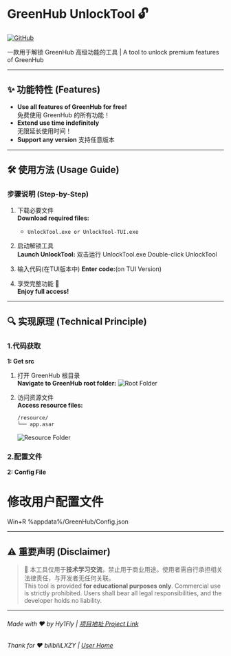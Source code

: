 # GreenHub UnlockTool 🔓

[![GitHub](https://img.shields.io/badge/Project-Link-blue?style=flat-square)](https://github.com/Hy1Fly/GreenHub-UnlockTool)

一款用于解锁 GreenHub 高级功能的工具 | A tool to unlock premium features of GreenHub

---

## ✨ 功能特性 (Features)
- **Use all features of GreenHub for free!**  
  免费使用 GreenHub 的所有功能！
- **Extend use time indefinitely**  
  无限延长使用时间！
- **Support any version**
  支持任意版本
---

## 🛠️ 使用方法 (Usage Guide)

### 步骤说明 (Step-by-Step)
1. 下载必要文件  
   **Download required files:**
   - `UnlockTool.exe or UnlockTool-TUI.exe`

2. 启动解锁工具  
   **Launch UnlockTool:**
  双击运行 UnlockTool.exe
  Double-click UnlockTool

3. 输入代码(在TUI版本中)
   **Enter code:**(on TUI Version)

4. 享受完整功能 🎉  
   **Enjoy full access!**

---

## 🔍 实现原理 (Technical Principle)

### 1.代码获取
**1: Get src**
1. 打开 GreenHub 根目录  
   **Navigate to GreenHub root folder:**
   ![Root Folder](https://github.com/user-attachments/assets/e052901a-0237-4362-b2d3-7e45f2d93809)

2. 访问资源文件  
   **Access resource files:**
   ```bash
   /resource/
   └── app.asar
   ```
   ![Resource Folder](https://github.com/user-attachments/assets/094a3d88-a55e-43f5-b35f-3a978699e09c)

### 2.配置文件
**2: Config File**
# 修改用户配置文件
Win+R
 %appdata%/GreenHub/Config.json


---

## ⚠️ 重要声明 (Disclaimer)
> 📢 本工具仅用于**技术学习交流**，禁止用于商业用途。使用者需自行承担相关法律责任，与开发者无任何关联。  
> This tool is provided **for educational purposes only**. Commercial use is strictly prohibited. Users shall bear all legal responsibilities, and the developer holds no liability.

---


###### Made with ❤️ by Hy1Fly | [项目地址 Project Link](https://github.com/Hy1Fly/GreenHub-UnlockTool)
###### Thank for ❤️ bilibiliLXZY | [User Home](https://github.com/bilibiliLXZY)